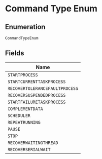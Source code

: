 
# Command Type Enum

## Enumeration

`CommandTypeEnum`

## Fields

| Name |
|  --- |
| `STARTPROCESS` |
| `STARTCURRENTTASKPROCESS` |
| `RECOVERTOLERANCEFAULTPROCESS` |
| `RECOVERSUSPENDEDPROCESS` |
| `STARTFAILURETASKPROCESS` |
| `COMPLEMENTDATA` |
| `SCHEDULER` |
| `REPEATRUNNING` |
| `PAUSE` |
| `STOP` |
| `RECOVERWAITINGTHREAD` |
| `RECOVERSERIALWAIT` |

